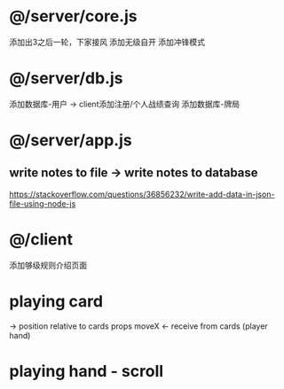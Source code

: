 # @/server/core.js
添加出3之后一轮，下家接风
添加无级自开
添加冲锋模式

# @/server/db.js
添加数据库-用户 -> client添加注册/个人战绩查询
添加数据库-牌局

# @/server/app.js
## write notes to file -> write notes to database
https://stackoverflow.com/questions/36856232/write-add-data-in-json-file-using-node-js


# @/client
添加够级规则介绍页面


# playing card
-> position relative to cards
props moveX <- receive from cards (player hand)

# playing hand - scroll
<!-- allow scroll on horitional x [v-vuse-scrollbar:x?]-->
<!-- https://codepen.io/jrvaja/pen/qoLXZb -->
<!-- https://github.com/vuetifyjs/vuetify/issues/3792 -->


